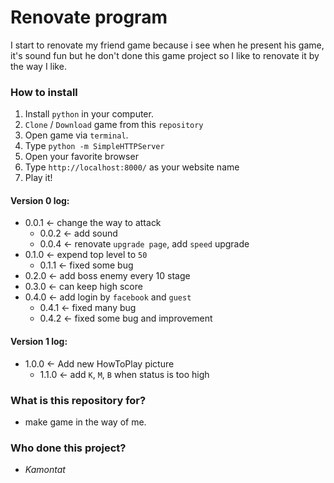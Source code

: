 # Renovate program #

I start to renovate my friend game because i see when he present his game, it's sound fun but he don't done this game project so I like to renovate it by the way I like.

### How to install ###
1. Install `python` in your computer.
2. `Clone` / `Download` game from this `repository`
3. Open game via `terminal`.
4. Type `python -m SimpleHTTPServer`
5. Open your favorite browser
6. Type `http://localhost:8000/` as your website name
7. Play it!

#### Version 0 log:

- 0.0.1 <- change the way to attack
    - 0.0.2 <- add sound
    - 0.0.4 <- renovate `upgrade page`, add `speed` upgrade
- 0.1.0 <- expend top level to `50`
    - 0.1.1 <- fixed some bug
- 0.2.0 <- add boss enemy every 10 stage
- 0.3.0 <- can keep high score
- 0.4.0 <- add login by `facebook` and `guest`
    - 0.4.1 <- fixed many bug
    - 0.4.2 <- fixed some bug and improvement

#### Version 1 log:

- 1.0.0 <- Add new HowToPlay picture
    - 1.1.0 <- add `K`, `M`, `B` when status is too high

### What is this repository for? ###

- make game in the way of me.

### Who done this project? ###

- *Kamontat*
